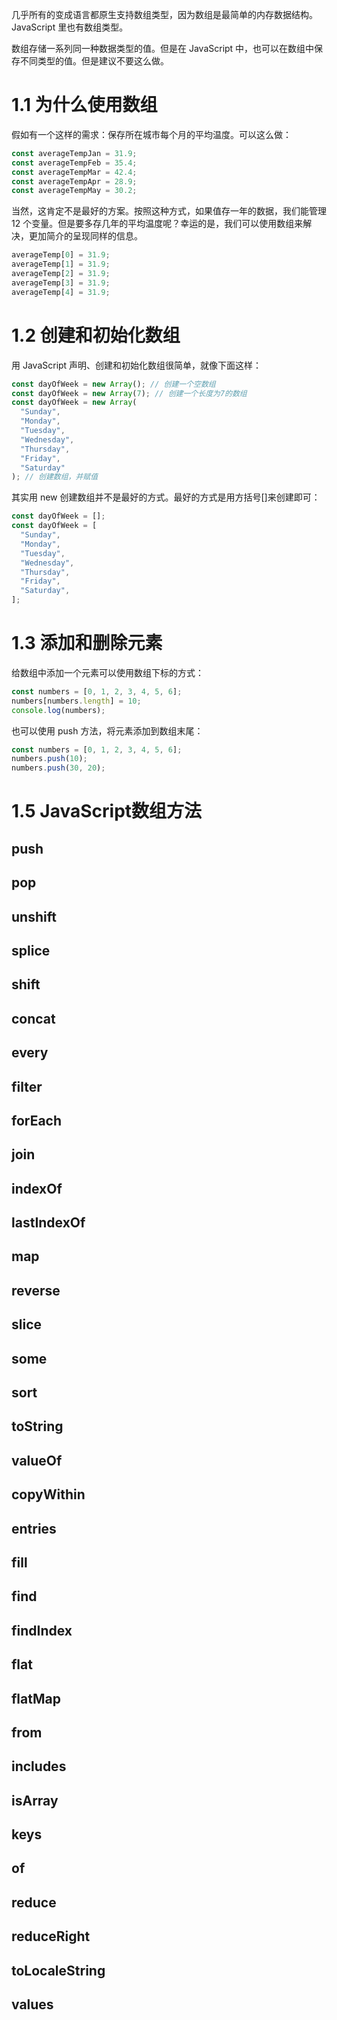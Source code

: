 几乎所有的变成语言都原生支持数组类型，因为数组是最简单的内存数据结构。JavaScript 里也有数组类型。

数组存储一系列同一种数据类型的值。但是在 JavaScript 中，也可以在数组中保存不同类型的值。但是建议不要这么做。

# 1.1 为什么使用数组

假如有一个这样的需求：保存所在城市每个月的平均温度。可以这么做：

```ts
const averageTempJan = 31.9;
const averageTempFeb = 35.4;
const averageTempMar = 42.4;
const averageTempApr = 28.9;
const averageTempMay = 30.2;
```

当然，这肯定不是最好的方案。按照这种方式，如果值存一年的数据，我们能管理 12 个变量。但是要多存几年的平均温度呢？幸运的是，我们可以使用数组来解决，更加简介的呈现同样的信息。

```ts
averageTemp[0] = 31.9;
averageTemp[1] = 31.9;
averageTemp[2] = 31.9;
averageTemp[3] = 31.9;
averageTemp[4] = 31.9;
```

# 1.2 创建和初始化数组

用 JavaScript 声明、创建和初始化数组很简单，就像下面这样：

```ts
const dayOfWeek = new Array(); // 创建一个空数组
const dayOfWeek = new Array(7); // 创建一个长度为7的数组
const dayOfWeek = new Array(
  "Sunday",
  "Monday",
  "Tuesday",
  "Wednesday",
  "Thursday",
  "Friday",
  "Saturday"
); // 创建数组，并赋值
```

其实用 new 创建数组并不是最好的方式。最好的方式是用方括号[]来创建即可：

```ts
const dayOfWeek = [];
const dayOfWeek = [
  "Sunday",
  "Monday",
  "Tuesday",
  "Wednesday",
  "Thursday",
  "Friday",
  "Saturday",
];
```

# 1.3 添加和删除元素

给数组中添加一个元素可以使用数组下标的方式：

```ts
const numbers = [0, 1, 2, 3, 4, 5, 6];
numbers[numbers.length] = 10;
console.log(numbers);
```

也可以使用 push 方法，将元素添加到数组末尾：

```ts
const numbers = [0, 1, 2, 3, 4, 5, 6];
numbers.push(10);
numbers.push(30, 20);
```

# 1.5 JavaScript数组方法

## push
## pop
## unshift
## splice
## shift
## concat
## every
## filter
## forEach
## join
## indexOf
## lastIndexOf
## map
## reverse
## slice
## some
## sort
## toString
## valueOf
## copyWithin
## entries
## fill
## find
## findIndex
## flat
## flatMap
## from
## includes
## isArray
## keys
## of
## reduce
## reduceRight
## toLocaleString
## values

